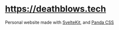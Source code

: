 <h1><a href="https://deathblows.tech">https://deathblows.tech</a></h1>

Personal website made with [SvelteKit](kit.svelte.dev), and [Panda CSS](https://panda-css.com/)

